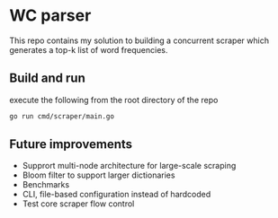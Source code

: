 # WC parser

This repo contains my solution to building a concurrent scraper which generates a top-k list of word frequencies.

## Build and run

execute the following from the root directory of the repo
```sh
go run cmd/scraper/main.go
```

## Future improvements

* Supprort multi-node architecture for large-scale scraping
* Bloom filter to support larger dictionaries
* Benchmarks
* CLI, file-based configuration instead of hardcoded
* Test core scraper flow control